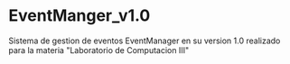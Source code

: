 # EventManger_v1.0
Sistema de gestion de eventos EventManager en su version 1.0 realizado para la materia "Laboratorio de Computacion III"
